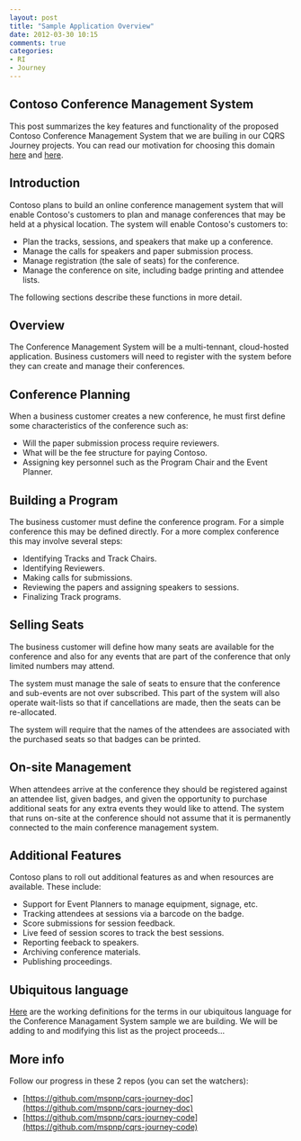 ```yaml
---
layout: post
title: "Sample Application Overview"
date: 2012-03-30 10:15
comments: true
categories: 
- RI 
- Journey
---
```

## Contoso Conference Management System

This post summarizes the key features and functionality of the proposed Contoso Conference Management System that we are builing in our CQRS Journey projects.
You can read our motivation for choosing this domain [here][pickingdomain] and [here][journeypreface].

## Introduction

Contoso plans to build an online conference management system that will enable Contoso's customers to plan and manage conferences that may be held at a physical location. The system will enable Contoso's customers to:

* Plan the tracks, sessions, and speakers that make up a conference.
* Manage the calls for speakers and paper submission process.
* Manage registration (the sale of seats) for the conference.
* Manage the conference on site, including badge printing and attendee lists.

The following sections describe these functions in more detail.

## Overview

The Conference Management System will be a multi-tennant, cloud-hosted application. Business customers will need to register with the system before they can create and manage their conferences.

## Conference Planning

When a business customer creates a new conference, he must first define some characteristics of the conference such as:

* Will the paper submission process require reviewers.
* What will be the fee structure for paying Contoso.
* Assigning key personnel such as the Program Chair and the Event Planner.

## Building a Program

The business customer must define the conference program. For a simple conference this may be defined directly. For a more complex conference this may involve several steps:

* Identifying Tracks and Track Chairs.
* Identifying Reviewers.
* Making calls for submissions.
* Reviewing the papers and assigning speakers to sessions.
* Finalizing Track programs.

## Selling Seats

The business customer will define how many seats are available for the conference and also for any events that are part of the conference that only limited numbers may attend.

The system must manage the sale of seats to ensure that the conference and sub-events are not over subscribed. This part of the system will also operate wait-lists so that if cancellations are made, then the seats can be re-allocated.

The system will require that the names of the attendees are associated with the purchased seats so that badges can be printed.

## On-site Management

When attendees arrive at the conference they should be registered against an attendee list, given badges, and given the opportunity to purchase additional seats for any extra events they would like to attend. The system that runs on-site at the conference should not assume that it is permanently connected to the main conference management system.

## Additional Features

Contoso plans to roll out additional features as and when resources are available. These include:

* Support for Event Planners to manage equipment, signage, etc.
* Tracking attendees at sessions via a barcode on the badge.
* Score submissions for session feedback.
* Live feed of session scores to track the best sessions.
* Reporting feeback to speakers.
* Archiving conference materials.
* Publishing proceedings.

## Ubiquitous language

[Here](https://github.com/mspnp/cqrs-journey-wiki/wiki/Ubiquitous-language) are the working definitions for the terms in our ubiquitous language for the Conference Managament System sample we are building. We will be adding to and modifying this list as the project proceeds...



## More info

Follow our progress in these 2 repos (you can set the watchers):

* [https://github.com/mspnp/cqrs-journey-doc](https://github.com/mspnp/cqrs-journey-doc)
* [https://github.com/mspnp/cqrs-journey-code](https://github.com/mspnp/cqrs-journey-code)


[pickingdomain]:        http://blogs.msdn.com/b/agile/archive/2012/01/24/picking-a-domain-for-cqrs-journey-ri.aspx
[journeypreface]:       https://github.com/mspnp/cqrs-journey-doc/blob/master/Journey_00_Preface.markdown